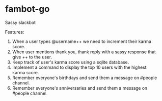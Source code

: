 # fambot-go

Sassy slackbot

Features:

1. When a user types @username++ we need to increment their karma score.
2. When user mentions thank you, thank reply with a sassy response that give ++ to the user.
3. Keep track of user's karma score using a sqlite database.
4. Implement a command to display the top 10 users with the highest karma score.
5. Remember everyone's birthdays and send them a message on #people channel.
6. Remember everyone's anniversaries and send them a message on #people channel.
